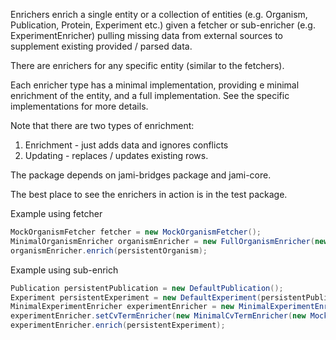 Enrichers enrich a single entity or a collection of entities (e.g. Organism, Publication, Protein, Experiment etc.) given a fetcher or sub-enricher (e.g. ExperimentEnricher) pulling missing data from external sources to supplement existing provided / parsed data.

There are enrichers for any specific entity (similar to the fetchers).

Each enricher type has a minimal implementation, providing e minimal enrichment of the entity, and a full implementation. See the specific implementations for more details.

Note that there are two types of enrichment:

1. Enrichment - just adds data and ignores conflicts
2. Updating - replaces / updates existing rows.

The package depends on jami-bridges package and jami-core.

The best place to see the enrichers in action is in the test package.

Example using fetcher
```java
MockOrganismFetcher fetcher = new MockOrganismFetcher();
MinimalOrganismEnricher organismEnricher = new FullOrganismEnricher(new MockOrganismFetcher());
organismEnricher.enrich(persistentOrganism);
```
Example using sub-enrich
```java
Publication persistentPublication = new DefaultPublication();
Experiment persistentExperiment = new DefaultExperiment(persistentPublication);
MinimalExperimentEnricher experimentEnricher = new MinimalExperimentEnricher();
experimentEnricher.setCvTermEnricher(new MinimalCvTermEnricher(new MockCvTermFetcher()));
experimentEnricher.enrich(persistentExperiment);
```
